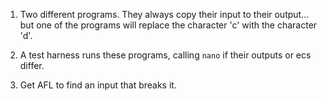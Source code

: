 1. Two different programs. They always copy their input to their output... but one of the programs will replace the character 'c' with the character 'd'.

2. A test harness runs these programs, calling `nano` if their outputs or ecs differ.

3. Get AFL to find an input that breaks it.
